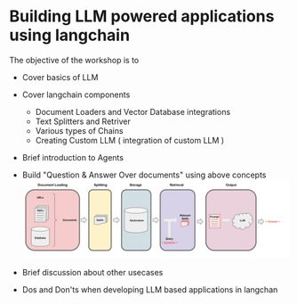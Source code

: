 # Building LLM powered applications using langchain

The objective of the workshop is to 

* Cover basics of LLM
* Cover langchain components
    - Document Loaders and Vector Database integrations
    - Text Splitters and Retriver
    - Various types of Chains
    - Creating Custom LLM ( integration of custom LLM )

* Brief introduction to Agents

* Build "Question & Answer Over documents" using above concepts
  ![image](llm_qna_application.png "Question & Answer Over documents")
* Brief discussion about other usecases
* Dos and Don'ts when developing LLM based applications in langchan

